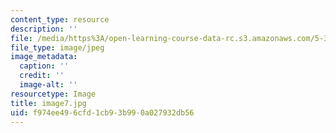 ```yaml
---
content_type: resource
description: ''
file: /media/https%3A/open-learning-course-data-rc.s3.amazonaws.com/5-301-chemistry-laboratory-techniques-january-iap-2012/f974ee496cfd1cb93b990a027932db56_image7.jpg
file_type: image/jpeg
image_metadata:
  caption: ''
  credit: ''
  image-alt: ''
resourcetype: Image
title: image7.jpg
uid: f974ee49-6cfd-1cb9-3b99-0a027932db56
---
```

